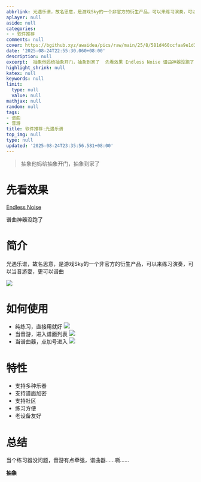 ```yaml
---
abbrlink: 光遇乐谱，故名思意，是游戏Sky的一个非官方的衍生产品，可以来练习演奏，可以当音游耍，更可以谱曲
aplayer: null
aside: null
categories:
- - 软件推荐
comments: null
cover: https://bgithub.xyz/awaidea/pics/raw/main/25/8/581d460ccfaa9e1d3944b8f8ddf67e52.png
date: '2025-08-24T22:55:30.060+08:00'
description: null
excerpt:  抽象他妈给抽象开门，抽象到家了  先看效果 Endless Noise 谱曲神器没跑了 简介 光遇乐谱，故名思意，是游戏Sky的一个非官方的衍生产品，可以来练习演奏，可以当音游耍，更可以谱曲  如何使用  纯练习，直接用就好  当音游，进入谱面列表  当谱曲器，点加号进入   特性  支持多种乐器 支持谱面加密 支持社区 练习方便 老设备友好  总结 当个练习器没问题，音游有点牵强，谱曲器......
highlight_shrink: null
katex: null
keywords: null
limit:
  type: null
  value: null
mathjax: null
random: null
tags:
- 谱曲
- 音游
title: 软件推荐:光遇乐谱
top_img: null
type: null
updated: '2025-08-24T23:35:56.581+08:00'
---
```

> 抽象他妈给抽象开门，抽象到家了

# 先看效果

[Endless Noise](https://cloud.catp.cc/f/D1fD/Endless%20Noise.mp3)

谱曲神器没跑了

# 简介

光遇乐谱，故名思意，是游戏Sky的一个非官方的衍生产品，可以来练习演奏，可以当音游耍，更可以谱曲

![](https://bgithub.xyz/awaidea/pics/raw/main/25/8/581d460ccfaa9e1d3944b8f8ddf67e52.png)

# 如何使用

- 纯练习，直接用就好
  ![](https://bgithub.xyz/awaidea/pics/raw/main/25/8/581d460ccfaa9e1d3944b8f8ddf67e52.png)
- 当音游，进入谱面列表
  ![](https://bgithub.xyz/awaidea/pics/raw/main/25/8/d618e718d7d05c7bfd7e0f06a7143904.png)
- 当谱曲器，点加号进入
  ![](https://bgithub.xyz/awaidea/pics/raw/main/25/8/25e4bc4d0dc3389740763ba36a766ba5.png)

# 特性

- 支持多种乐器
- 支持谱面加密
- 支持社区
- 练习方便
- 老设备友好

# 总结

当个练习器没问题，音游有点牵强，谱曲器......嘶......

~~**抽象**~~




